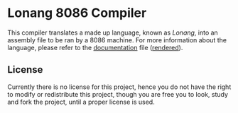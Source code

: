 # Lonang 8086 Compiler
This compiler translates a made up language, known as *Lonang*, into an
assembly file to be ran by a 8086 machine. For more information about
the language, please refer to the [documentation](docs.html) file ([rendered](http://htmlpreview.github.io/?https://github.com/LonamiWebs/Lonang/blob/master/docs.html)).

## License
Currently there is no license for this project, hence you do not have the right
to modify or redistribute this project, though you are free you to look, study
and fork the project, until a proper license is used.
